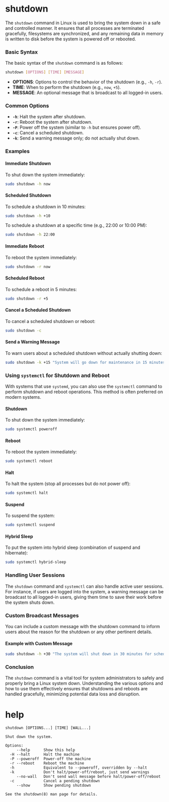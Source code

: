 # shutdown

The `shutdown` command in Linux is used to bring the system down in a safe and controlled manner. It ensures that all processes are terminated gracefully, filesystems are synchronized, and any remaining data in memory is written to disk before the system is powered off or rebooted.

### Basic Syntax

The basic syntax of the `shutdown` command is as follows:

```sh
shutdown [OPTIONS] [TIME] [MESSAGE]
```

- **OPTIONS**: Options to control the behavior of the shutdown (e.g., `-h`, `-r`).
- **TIME**: When to perform the shutdown (e.g., `now`, `+5`).
- **MESSAGE**: An optional message that is broadcast to all logged-in users.

### Common Options

- **`-h`**: Halt the system after shutdown.
- **`-r`**: Reboot the system after shutdown.
- **`-P`**: Power off the system (similar to `-h` but ensures power off).
- **`-c`**: Cancel a scheduled shutdown.
- **`-k`**: Send a warning message only; do not actually shut down.

### Examples

#### Immediate Shutdown

To shut down the system immediately:

```sh
sudo shutdown -h now
```

#### Scheduled Shutdown

To schedule a shutdown in 10 minutes:

```sh
sudo shutdown -h +10
```

To schedule a shutdown at a specific time (e.g., 22:00 or 10:00 PM):

```sh
sudo shutdown -h 22:00
```

#### Immediate Reboot

To reboot the system immediately:

```sh
sudo shutdown -r now
```

#### Scheduled Reboot

To schedule a reboot in 5 minutes:

```sh
sudo shutdown -r +5
```

#### Cancel a Scheduled Shutdown

To cancel a scheduled shutdown or reboot:

```sh
sudo shutdown -c
```

#### Send a Warning Message

To warn users about a scheduled shutdown without actually shutting down:

```sh
sudo shutdown -k +15 "System will go down for maintenance in 15 minutes."
```

### Using `systemctl` for Shutdown and Reboot

With systems that use `systemd`, you can also use the `systemctl` command to perform shutdown and reboot operations. This method is often preferred on modern systems.

#### Shutdown

To shut down the system immediately:

```sh
sudo systemctl poweroff
```

#### Reboot

To reboot the system immediately:

```sh
sudo systemctl reboot
```

#### Halt

To halt the system (stop all processes but do not power off):

```sh
sudo systemctl halt
```

#### Suspend

To suspend the system:

```sh
sudo systemctl suspend
```

#### Hybrid Sleep

To put the system into hybrid sleep (combination of suspend and hibernate):

```sh
sudo systemctl hybrid-sleep
```

### Handling User Sessions

The `shutdown` command and `systemctl` can also handle active user sessions. For instance, if users are logged into the system, a warning message can be broadcast to all logged-in users, giving them time to save their work before the system shuts down.

### Custom Broadcast Messages

You can include a custom message with the shutdown command to inform users about the reason for the shutdown or any other pertinent details.

#### Example with Custom Message

```sh
sudo shutdown -h +30 "The system will shut down in 30 minutes for scheduled maintenance. Please save your work."
```

### Conclusion

The `shutdown` command is a vital tool for system administrators to safely and properly bring a Linux system down. Understanding the various options and how to use them effectively ensures that shutdowns and reboots are handled gracefully, minimizing potential data loss and disruption.



# help 
 
```
shutdown [OPTIONS...] [TIME] [WALL...]

Shut down the system.

Options:
     --help      Show this help
  -H --halt      Halt the machine
  -P --poweroff  Power-off the machine
  -r --reboot    Reboot the machine
  -h             Equivalent to --poweroff, overridden by --halt
  -k             Don't halt/power-off/reboot, just send warnings
     --no-wall   Don't send wall message before halt/power-off/reboot
  -c             Cancel a pending shutdown
     --show      Show pending shutdown

See the shutdown(8) man page for details.
```
